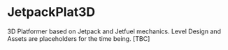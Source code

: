 # JetpackPlat3D
3D Platformer based on Jetpack and Jetfuel mechanics. Level Design and Assets are placeholders for the time being. [TBC]
